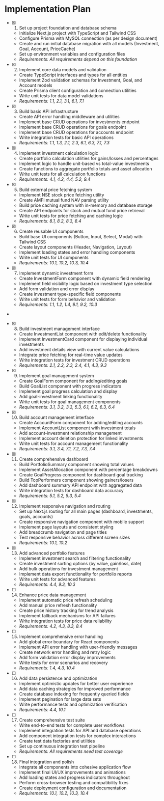 # Implementation Plan

- [x] 1. Set up project foundation and database schema

  - Initialize Next.js project with TypeScript and Tailwind CSS
  - Configure Prisma with MySQL connection (as per design document)
  - Create and run initial database migration with all models (Investment, Goal, Account, PriceCache)
  - Set up environment variables and configuration files
  - _Requirements: All requirements depend on this foundation_

- [x] 2. Implement core data models and validation

  - Create TypeScript interfaces and types for all entities
  - Implement Zod validation schemas for Investment, Goal, and Account models
  - Create Prisma client configuration and connection utilities
  - Write unit tests for data model validations
  - _Requirements: 1.1, 2.1, 3.1, 6.1, 7.1_

- [x] 3. Build basic API infrastructure

  - Create API error handling middleware and utilities
  - Implement base CRUD operations for investments endpoint
  - Implement base CRUD operations for goals endpoint
  - Implement base CRUD operations for accounts endpoint
  - Write integration tests for basic API operations
  - _Requirements: 1.1, 1.3, 2.1, 2.3, 6.1, 6.3, 7.1, 7.3_

- [x] 4. Implement investment calculation logic

  - Create portfolio calculation utilities for gains/losses and percentages
  - Implement logic to handle unit-based vs total-value investments
  - Create functions to aggregate portfolio totals and asset allocation
  - Write unit tests for all calculation functions
  - _Requirements: 4.1, 4.2, 4.4, 5.2, 9.4_

- [x] 5. Build external price fetching system

  - Implement NSE stock price fetching utility
  - Create AMFI mutual fund NAV parsing utility
  - Build price caching system with in-memory and database storage
  - Create API endpoints for stock and mutual fund price retrieval
  - Write unit tests for price fetching and caching logic
  - _Requirements: 8.1, 8.2, 8.3, 8.4_

- [x] 6. Create reusable UI components

  - Build base UI components (Button, Input, Select, Modal) with Tailwind CSS
  - Create layout components (Header, Navigation, Layout)
  - Implement loading states and error handling components
  - Write unit tests for UI components
  - _Requirements: 10.1, 10.2, 10.3, 10.4_

- [x] 7. Implement dynamic investment form

  - Create InvestmentForm component with dynamic field rendering
  - Implement field visibility logic based on investment type selection
  - Add form validation and error display
  - Create investment type-specific field components
  - Write unit tests for form behavior and validation
  - _Requirements: 1.1, 1.2, 1.4, 9.1, 9.2, 10.3_

-

- [x] 8. Build investment management interface

  - Create InvestmentList component with edit/delete functionality
  - Implement InvestmentCard component for displaying individual investments
  - Add investment details view with current value calculations
  - Integrate price fetching for real-time value updates
  - Write integration tests for investment CRUD operations
  - _Requirements: 2.1, 2.2, 2.3, 2.4, 4.1, 4.3, 9.3_

- [x] 9. Implement goal management system































































  - Create GoalForm component for adding/editing goals
  - Build GoalList component with progress indicators
  - Implement goal progress calculation and display
  - Add goal-investment linking functionality
  - Write unit tests for goal management components
  - _Requirements: 3.1, 3.2, 3.3, 5.3, 6.1, 6.2, 6.3, 6.4_

- [x] 10. Build account management interface





  - Create AccountForm component for adding/editing accounts
  - Implement AccountList component with investment totals
  - Add account-investment relationship management
  - Implement account deletion protection for linked investments
  - Write unit tests for account management functionality
  - _Requirements: 3.1, 3.4, 7.1, 7.2, 7.3, 7.4_

- [x] 11. Create comprehensive dashboard





  - Build PortfolioSummary component showing total values
  - Implement AssetAllocation component with percentage breakdowns
  - Create GoalProgress component for dashboard goal tracking
  - Build TopPerformers component showing gainers/losers
  - Add dashboard summary API endpoint with aggregated data
  - Write integration tests for dashboard data accuracy
  - _Requirements: 5.1, 5.2, 5.3, 5.4_

- [x] 12. Implement responsive navigation and routing






  - Set up Next.js routing for all main pages (dashboard, investments, goals, accounts)
  - Create responsive navigation component with mobile support
  - Implement page layouts and consistent styling
  - Add breadcrumb navigation and page titles
  - Test responsive behavior across different screen sizes
  - _Requirements: 10.1, 10.2_


- [x] 13. Add advanced portfolio features































  - Implement investment search and filtering functionality
  - Create investment sorting options (by value, gain/loss, date)
  - Add bulk operations for investment management
  - Implement data export functionality for portfolio reports
  - Write unit tests for advanced features
  - _Requirements: 4.4, 9.3, 10.3_


- [ ] 14. Enhance price data management













  - Implement automatic price refresh scheduling
  - Add manual price refresh functionality
  - Create price history tracking for trend analysis
  - Implement fallback mechanisms for API failures
  - Write integration tests for price data reliability
  - _Requirements: 4.2, 4.3, 8.3, 8.4_

- [ ] 15. Implement comprehensive error handling


  - Add global error boundary for React components
  - Implement API error handling with user-friendly messages
  - Create network error handling and retry logic
  - Add form validation error display improvements
  - Write tests for error scenarios and recovery
  - _Requirements: 1.4, 4.3, 10.4_

- [ ] 16. Add data persistence and optimization

  - Implement optimistic updates for better user experience
  - Add data caching strategies for improved performance
  - Create database indexing for frequently queried fields
  - Implement pagination for large data sets
  - Write performance tests and optimization verification
  - _Requirements: 4.4, 10.1_

- [ ] 17. Create comprehensive test suite

  - Write end-to-end tests for complete user workflows
  - Implement integration tests for API and database operations
  - Add component integration tests for complex interactions
  - Create test data factories and utilities
  - Set up continuous integration test pipeline
  - _Requirements: All requirements need test coverage_

- [ ] 18. Final integration and polish
  - Integrate all components into cohesive application flow
  - Implement final UI/UX improvements and animations
  - Add loading states and progress indicators throughout
  - Perform cross-browser testing and compatibility fixes
  - Create deployment configuration and documentation
  - _Requirements: 10.1, 10.2, 10.3, 10.4_
